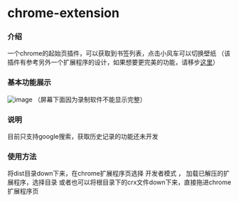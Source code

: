 # chrome-extension

### 介绍
一个chrome的起始页插件，可以获取到书签列表，点击小风车可以切换壁纸
（该插件有参考另外一个扩展程序的设计，如果想要更完美的功能，请移步[这里](https://chrome.google.com/webstore/detail/infinity-new-tab/dbfmnekepjoapopniengjbcpnbljalfg)）

### 基本功能展示
![image](https://github.com/ljuyi/chrome-extension/tree/master/static/show.gif)
（屏幕下面因为录制软件不能显示完整）

### 说明
目前只支持google搜索，获取历史记录的功能还未开发

### 使用方法
将dist目录down下来，在chrome扩展程序页选择 开发者模式 ， 加载已解压的扩展程序，选择目录
或者也可以将根目录下的crx文件down下来，直接拖进chrome扩展程序页
